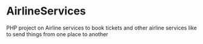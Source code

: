 # AirlineServices
 PHP project on Airline services to book tickets and other airline services like to send things from one place to another
